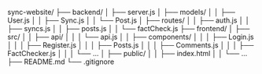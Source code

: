 
sync-website/
├── backend/
│   ├── server.js
│   ├── models/
│   │   ├── User.js
│   │   ├── Sync.js
│   │   └── Post.js
│   ├── routes/
│   │   ├── auth.js
│   │   ├── syncs.js
│   │   ├── posts.js
│   │   └── factCheck.js
├── frontend/
│   ├── src/
│   │   ├── api/
│   │   │   └── api.js
│   │   ├── components/
│   │   │   ├── Login.js
│   │   │   ├── Register.js
│   │   │   ├── Posts.js
│   │   │   ├── Comments.js
│   │   │   ├── FactChecker.js
│   │   │   └── ...
│   ├── public/
│   │   ├── index.html
│   │   └── ...
├── README.md
└── .gitignore
